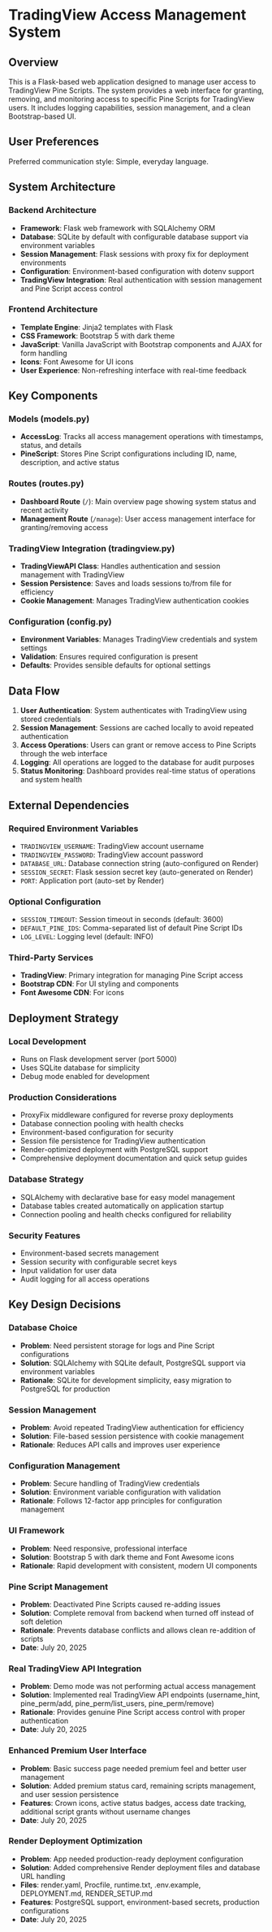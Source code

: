 # TradingView Access Management System

## Overview

This is a Flask-based web application designed to manage user access to TradingView Pine Scripts. The system provides a web interface for granting, removing, and monitoring access to specific Pine Scripts for TradingView users. It includes logging capabilities, session management, and a clean Bootstrap-based UI.

## User Preferences

Preferred communication style: Simple, everyday language.

## System Architecture

### Backend Architecture
- **Framework**: Flask web framework with SQLAlchemy ORM
- **Database**: SQLite by default with configurable database support via environment variables
- **Session Management**: Flask sessions with proxy fix for deployment environments
- **Configuration**: Environment-based configuration with dotenv support
- **TradingView Integration**: Real authentication with session management and Pine Script access control

### Frontend Architecture
- **Template Engine**: Jinja2 templates with Flask
- **CSS Framework**: Bootstrap 5 with dark theme
- **JavaScript**: Vanilla JavaScript with Bootstrap components and AJAX for form handling
- **Icons**: Font Awesome for UI icons
- **User Experience**: Non-refreshing interface with real-time feedback

## Key Components

### Models (models.py)
- **AccessLog**: Tracks all access management operations with timestamps, status, and details
- **PineScript**: Stores Pine Script configurations including ID, name, description, and active status

### Routes (routes.py)
- **Dashboard Route** (`/`): Main overview page showing system status and recent activity
- **Management Route** (`/manage`): User access management interface for granting/removing access

### TradingView Integration (tradingview.py)
- **TradingViewAPI Class**: Handles authentication and session management with TradingView
- **Session Persistence**: Saves and loads sessions to/from file for efficiency
- **Cookie Management**: Manages TradingView authentication cookies

### Configuration (config.py)
- **Environment Variables**: Manages TradingView credentials and system settings
- **Validation**: Ensures required configuration is present
- **Defaults**: Provides sensible defaults for optional settings

## Data Flow

1. **User Authentication**: System authenticates with TradingView using stored credentials
2. **Session Management**: Sessions are cached locally to avoid repeated authentication
3. **Access Operations**: Users can grant or remove access to Pine Scripts through the web interface
4. **Logging**: All operations are logged to the database for audit purposes
5. **Status Monitoring**: Dashboard provides real-time status of operations and system health

## External Dependencies

### Required Environment Variables
- `TRADINGVIEW_USERNAME`: TradingView account username
- `TRADINGVIEW_PASSWORD`: TradingView account password
- `DATABASE_URL`: Database connection string (auto-configured on Render)
- `SESSION_SECRET`: Flask session secret key (auto-generated on Render)
- `PORT`: Application port (auto-set by Render)

### Optional Configuration
- `SESSION_TIMEOUT`: Session timeout in seconds (default: 3600)
- `DEFAULT_PINE_IDS`: Comma-separated list of default Pine Script IDs
- `LOG_LEVEL`: Logging level (default: INFO)

### Third-Party Services
- **TradingView**: Primary integration for managing Pine Script access
- **Bootstrap CDN**: For UI styling and components
- **Font Awesome CDN**: For icons

## Deployment Strategy

### Local Development
- Runs on Flask development server (port 5000)
- Uses SQLite database for simplicity
- Debug mode enabled for development

### Production Considerations
- ProxyFix middleware configured for reverse proxy deployments
- Database connection pooling with health checks
- Environment-based configuration for security
- Session file persistence for TradingView authentication
- Render-optimized deployment with PostgreSQL support
- Comprehensive deployment documentation and quick setup guides

### Database Strategy
- SQLAlchemy with declarative base for easy model management
- Database tables created automatically on application startup
- Connection pooling and health checks configured for reliability

### Security Features
- Environment-based secrets management
- Session security with configurable secret keys
- Input validation for user data
- Audit logging for all access operations

## Key Design Decisions

### Database Choice
- **Problem**: Need persistent storage for logs and Pine Script configurations
- **Solution**: SQLAlchemy with SQLite default, PostgreSQL support via environment variables
- **Rationale**: SQLite for development simplicity, easy migration to PostgreSQL for production

### Session Management
- **Problem**: Avoid repeated TradingView authentication for efficiency
- **Solution**: File-based session persistence with cookie management
- **Rationale**: Reduces API calls and improves user experience

### Configuration Management
- **Problem**: Secure handling of TradingView credentials
- **Solution**: Environment variable configuration with validation
- **Rationale**: Follows 12-factor app principles for configuration management

### UI Framework
- **Problem**: Need responsive, professional interface
- **Solution**: Bootstrap 5 with dark theme and Font Awesome icons
- **Rationale**: Rapid development with consistent, modern UI components

### Pine Script Management
- **Problem**: Deactivated Pine Scripts caused re-adding issues
- **Solution**: Complete removal from backend when turned off instead of soft deletion
- **Rationale**: Prevents database conflicts and allows clean re-addition of scripts
- **Date**: July 20, 2025

### Real TradingView API Integration
- **Problem**: Demo mode was not performing actual access management
- **Solution**: Implemented real TradingView API endpoints (username_hint, pine_perm/add, pine_perm/list_users, pine_perm/remove)
- **Rationale**: Provides genuine Pine Script access control with proper authentication
- **Date**: July 20, 2025

### Enhanced Premium User Interface
- **Problem**: Basic success page needed premium feel and better user management
- **Solution**: Added premium status card, remaining scripts management, and user session persistence
- **Features**: Crown icons, active status badges, access date tracking, additional script grants without username changes
- **Date**: July 20, 2025

### Render Deployment Optimization
- **Problem**: App needed production-ready deployment configuration
- **Solution**: Added comprehensive Render deployment files and database URL handling
- **Files**: render.yaml, Procfile, runtime.txt, .env.example, DEPLOYMENT.md, RENDER_SETUP.md
- **Features**: PostgreSQL support, environment-based secrets, production configurations
- **Date**: July 20, 2025